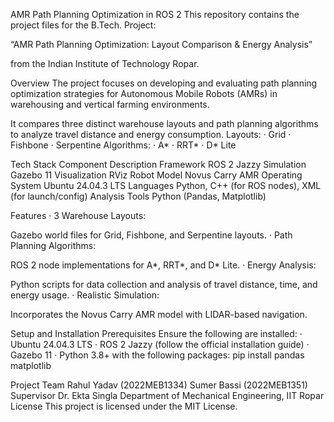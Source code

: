 
AMR Path Planning Optimization in ROS 2
This repository contains the project files for the B.Tech. Project:

“AMR Path Planning Optimization: Layout Comparison & Energy Analysis”

from the Indian Institute of Technology Ropar.

Overview
The project focuses on developing and evaluating path planning optimization strategies for Autonomous Mobile Robots (AMRs) in warehousing and vertical farming environments.

It compares three distinct warehouse layouts and path planning algorithms to analyze travel distance and energy consumption.
Layouts:
·	Grid
·	Fishbone
·	Serpentine
Algorithms:
·	A*
·	RRT*
·	D* Lite

Tech Stack
Component	Description
Framework	ROS 2 Jazzy
Simulation	Gazebo 11
Visualization	RViz
Robot Model	Novus Carry AMR
Operating System	Ubuntu 24.04.3 LTS
Languages	Python, C++ (for ROS nodes), XML (for launch/config)
Analysis Tools	Python (Pandas, Matplotlib)


Features
·	3 Warehouse Layouts:

Gazebo world files for Grid, Fishbone, and Serpentine layouts.
·	Path Planning Algorithms:

ROS 2 node implementations for A*, RRT*, and D* Lite.
·	Energy Analysis:

Python scripts for data collection and analysis of travel distance, time, and energy usage.
·	Realistic Simulation:

Incorporates the Novus Carry AMR model with LIDAR-based navigation.

Setup and Installation
Prerequisites
Ensure the following are installed:
·	Ubuntu 24.04.3 LTS
·	ROS 2 Jazzy (follow the official installation guide)
·	Gazebo 11
·	Python 3.8+ with the following packages:
pip install pandas matplotlib


Project Team
Rahul Yadav (2022MEB1334)
Sumer Bassi (2022MEB1351)
Supervisor
Dr. Ekta Singla
Department of Mechanical Engineering, IIT Ropar
License
This project is licensed under the MIT License.
